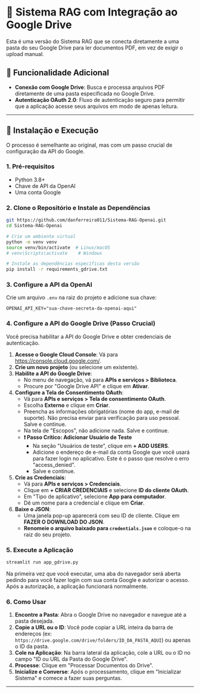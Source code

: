 # 🤖 Sistema RAG com Integração ao Google Drive

Esta é uma versão do Sistema RAG que se conecta diretamente a uma pasta do seu Google Drive para ler documentos PDF, em vez de exigir o upload manual.

## 🌟 Funcionalidade Adicional

- **Conexão com Google Drive**: Busca e processa arquivos PDF diretamente de uma pasta especificada no Google Drive.
- **Autenticação OAuth 2.0**: Fluxo de autenticação seguro para permitir que a aplicação acesse seus arquivos em modo de apenas leitura.

---

## 🚀 Instalação e Execução

O processo é semelhante ao original, mas com um passo crucial de configuração da API do Google.

### 1. Pré-requisitos

- Python 3.8+
- Chave de API da OpenAI
- Uma conta Google

### 2. Clone o Repositório e Instale as Dependências

```bash
git https://github.com/danferreira011/Sistema-RAG-Openai.git
cd Sistema-RAG-Openai

# Crie um ambiente virtual
python -m venv venv
source venv/bin/activate  # Linux/macOS
# venv\Scripts\activate    # Windows

# Instale as dependências específicas desta versão
pip install -r requirements_gdrive.txt
```

### 3. Configure a API da OpenAI

Crie um arquivo `.env` na raiz do projeto e adicione sua chave:

```env
OPENAI_API_KEY="sua-chave-secreta-da-openai-aqui"
```

### 4. Configure a API do Google Drive (Passo Crucial)

Você precisa habilitar a API do Google Drive e obter credenciais de autenticação.

1.  **Acesse o Google Cloud Console**: Vá para https://console.cloud.google.com/.
2.  **Crie um novo projeto** (ou selecione um existente).
3.  **Habilite a API do Google Drive**:
    - No menu de navegação, vá para **APIs e serviços > Biblioteca**.
    - Procure por "Google Drive API" e clique em **Ativar**.
4.  **Configure a Tela de Consentimento OAuth**:
    - Vá para **APIs e serviços > Tela de consentimento OAuth**.
    - Escolha **Externo** e clique em **Criar**.
    - Preencha as informações obrigatórias (nome do app, e-mail de suporte). Não precisa enviar para verificação para uso pessoal. Salve e continue.
    - Na tela de "Escopos", não adicione nada. Salve e continue.
    - **❗️ Passo Crítico: Adicionar Usuário de Teste**
      - Na seção "Usuários de teste", clique em **+ ADD USERS**.
      - Adicione o endereço de e-mail da conta Google que você usará para fazer login no aplicativo. Este é o passo que resolve o erro "access_denied".
      - Salve e continue.
5.  **Crie as Credenciais**:
    - Vá para **APIs e serviços > Credenciais**.
    - Clique em **+ CRIAR CREDENCIAIS** e selecione **ID do cliente OAuth**.
    - Em "Tipo de aplicativo", selecione **App para computador**.
    - Dê um nome para a credencial e clique em **Criar**.
6.  **Baixe o JSON**:
    - Uma janela pop-up aparecerá com seu ID de cliente. Clique em **FAZER O DOWNLOAD DO JSON**.
    - **Renomeie o arquivo baixado para `credentials.json`** e coloque-o na raiz do seu projeto.

### 5. Execute a Aplicação

```bash
streamlit run app_gdrive.py
```

Na primeira vez que você executar, uma aba do navegador será aberta pedindo para você fazer login com sua conta Google e autorizar o acesso. Após a autorização, a aplicação funcionará normalmente.

### 6. Como Usar

1.  **Encontre a Pasta**: Abra o Google Drive no navegador e navegue até a pasta desejada.
2.  **Copie a URL ou o ID**: Você pode copiar a URL inteira da barra de endereços (ex: `https://drive.google.com/drive/folders/ID_DA_PASTA_AQUI`) ou apenas o ID da pasta.
3.  **Cole na Aplicação**: Na barra lateral da aplicação, cole a URL ou o ID no campo "ID ou URL da Pasta do Google Drive".
3.  **Processe**: Clique em "Processar Documentos do Drive".
4.  **Inicialize e Converse**: Após o processamento, clique em "Inicializar Sistema" e comece a fazer suas perguntas.

---